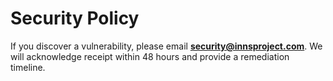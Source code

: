 # Security Policy

If you discover a vulnerability, please email **security@innsproject.com**.
We will acknowledge receipt within 48 hours and provide a remediation timeline.
